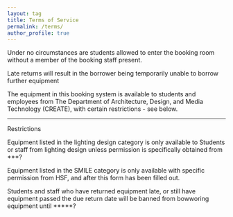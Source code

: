 ```yaml
---
layout: tag
title: Terms of Service
permalink: /terms/
author_profile: true
---
```


Under no circumstances are students allowed to enter the booking room without a member of the booking staff present.

Late returns will result in the borrower being temporarily unable to borrow further equipment

The equipment in this booking system is available to students and employees from The Department of Architecture, Design, and Media Technology (CREATE),
with certain restrictions - see below.



______
Restrictions

Equipment listed in the lighting design category is only available to Students or staff from lighting design unless permission is specifically obtained from ***?

Equipment listed in the SMILE category is only available with specific permission from HSF, and after this form has been filled out.

Students and staff who have returned equipment late, or still have equipment passed the due return date will be banned from bowworing equipment until *****?


	